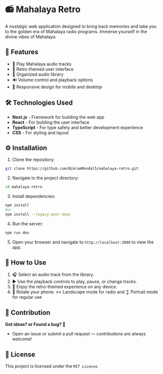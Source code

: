 # 📻 Mahalaya Retro

A nostalgic web application designed to bring back memories and take you to the golden era of Mahalaya radio programs. Immerse yourself in the divine vibes of Mahalaya.

## 🌟 Features
* 🎵 Play Mahalaya audio tracks
* 📜 Retro-themed user interface
* 📂 Organized audio library
* 🔊 Volume control and playback options
* 📱 Responsive design for mobile and desktop

## 🛠️ Technologies Used
* **Next.js** - Framework for building the web app
* **React** - For building the user interface
* **TypeScript** - For type safety and better development experience
* **CSS** - For styling and layout

## ⚙️ Installation

1. Clone the repository:
```bash
git clone https://github.com/BikramMondal5/mahalaya-retro.git
```

2. Navigate to the project directory:
```bash
cd mahalaya-retro
```

3. Install dependencies:
```bash
npm install
#or
npm install --legacy-peer-deps
```

4. Run the server:
```bash
npm run dev
```

5. Open your browser and navigate to `http://localhost:3000` to view the app.

## 🚀 How to Use

1. 🎧 Select an audio track from the library.
2. ▶️ Use the playback controls to play, pause, or change tracks.
3. 📱 Enjoy the retro-themed experience on any device.
4. 📱 Rotate your phone: ↔️ Landscape mode for radio and ↕️ Portrait mode for regular use

## 🤝 Contribution

**Got ideas? or Found a bug? 🐞**
- Open an issue or submit a pull request — contributions are always welcome!

## 📜 License

This project is licensed under the `MIT License`.